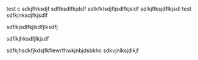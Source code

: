 test c
sdkjfhksdjf
sdflksdlfkjdslf
sdlkfklsdjfljsdlfkjsldf
sdlkjflksjdflkjsdl
test
sdfkjnksdjfkjsdlf



sdflkjsdlfkjlsdfjlksdfj

sdflkjhksdfjlkjsdf


sdfkjhsdkfjkdsjfkfiewrfhwkjnbjdsbkhc
sdkvjnlksjdlkjf